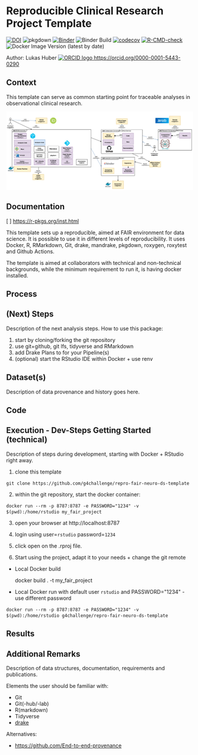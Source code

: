 # Reproducible Clinical Research Project Template

[![DOI](https://zenodo.org/badge/284042245.svg)](https://zenodo.org/badge/latestdoi/284042245)
![pkgdown](https://github.com/g4challenge/repro-fair-neuro-ds-template/workflows/pkgdown/badge.svg?branch=master)
[![Binder](https://mybinder.org/badge_logo.svg)](https://mybinder.org/v2/gh/g4challenge/repro-fair-neuro-ds-template/HEAD?urlpath=%3Frstudio)
![Binder Build](https://github.com/g4challenge/repro-fair-neuro-ds-template/workflows/Binder/badge.svg)
[![codecov](https://codecov.io/gh/g4challenge/repro-fair-neuro-ds-template/branch/master/graph/badge.svg?token=JF0BD0NRTR)](https://codecov.io/gh/g4challenge/repro-fair-neuro-ds-template)
[![R-CMD-check](https://github.com/g4challenge/repro-fair-neuro-ds-template/workflows/R-CMD-check/badge.svg)](https://github.com/g4challenge/repro-fair-neuro-ds-template/actions)
![Docker Image Version (latest by date)](https://img.shields.io/docker/v/g4challenge/repro-fair-neuro-ds-template)

Author: Lukas Huber <a href="https://orcid.org/0000-0001-5443-0290
">
<img alt="ORCID logo" src="https://info.orcid.org/wp-content/uploads/2019/11/orcid_16x16.png" width="16" height="16" />
https://orcid.org/0000-0001-5443-0290
</a>

## Context
This template can serve as common starting point for traceable analyses in observational clinical research.


![](man/figures/overview_architecture.png)


## Documentation


[ ] https://r-pkgs.org/inst.html

This template sets up a reproducible, aimed at FAIR environment for data science. It is possible to use it in different levels of reproducibility. It uses Docker, R, RMarkdown, Git, drake, mandrake, pkgdown, roxygen, roxytest and Github Actions.

The template is aimed at collaborators with technical and non-technical backgrounds, while the minimum requirement to run it, is having docker installed.

## Process

## (Next) Steps
Description of the next analysis steps. How to use this package:

1. start by cloning/forking the git repository
2. use git+github, git lfs, tidyverse and RMarkdown
3. add Drake Plans to for your Pipeline(s)
4. (optional) start the RStudio IDE within Docker + use renv


## Dataset(s)
Description of data provenance and history goes here.


## Code


## Execution - Dev-Steps Getting Started (technical)

Description of steps during development, starting with Docker + RStudio right away.

1. clone this template

```
git clone https://github.com/g4challenge/repro-fair-neuro-ds-template
```

2. within the git repository, start the docker container:

```
docker run --rm -p 8787:8787 -e PASSWORD="1234" -v $(pwd):/home/rstudio my_fair_project 
```

3. open your browser at http://localhost:8787 

4. login using user=`rstudio` password=`1234`

5. click open on the .rproj file.

6. Start using the project, adapt it to your needs + change the git remote


- Local Docker build
    
    docker build . -t my_fair_project

- Local Docker run with default user `rstudio` and PASSWORD="1234" - use different password

```
docker run --rm -p 8787:8787 -e PASSWORD="1234" -v $(pwd):/home/rstudio g4challenge/repro-fair-neuro-ds-template
```
    
## Results
    
## Additional Remarks

Description of data structures, documentation, requirements and publications.

Elements the user should be familiar with:
- Git
- Git(-hub/-lab)
- R(markdown)
- Tidyverse
- [drake](https://books.ropensci.org/drake/)

Alternatives:
- https://github.com/End-to-end-provenance
